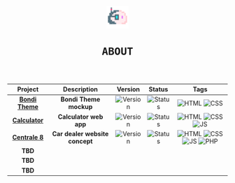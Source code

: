 <h1 align="center"><img src="media/png/blob.png" width="10%">

    ABOUT
</h1>
<div align="center">

<br>

|Project                                                        |Description                   |Version                                                                                    |Status                                                                    |Tags                                                                                                                                                                                                                                                                                                                                                                                                              |
|:-------------------------------------------------------------:|:----------------------------:|:-----------------------------------------------------------------------------------------:|:------------------------------------------------------------------------:|:----------------------------------------------------------------------------------------------------------------------------------------------------------------------------------------------------------------------------------------------------------------------------------------------------------------------------------------------------------------------------------------------------------------:|
|[**Bondi Theme**](https://volperoid.github.io/bondi.html)      |**Bondi Theme mockup**        |![Version](https://img.shields.io/badge/alpha-5C2D91?style=for-the-badge&logo=github)      |![Status](https://img.shields.io/badge/wip-important?style=for-the-badge) |![HTML](https://img.shields.io/badge/HTML-E34F26?style=for-the-badge&logo=html5&logoColor=white) ![CSS](https://img.shields.io/badge/CSS-1572B6?style=for-the-badge&logo=css3&logoColor=white)                                                                                                                                                                                                                    |
|[**Calculator**](https://volperoid.github.io/calculator.html)  |**Calculator web app**        |![Version](https://img.shields.io/badge/v1.0.0-5C2D91?style=for-the-badge&logo=github)     |![Status](https://img.shields.io/badge/stable-success?style=for-the-badge)|![HTML](https://img.shields.io/badge/HTML-E34F26?style=for-the-badge&logo=html5&logoColor=white) ![CSS](https://img.shields.io/badge/CSS-1572B6?style=for-the-badge&logo=css3&logoColor=white) ![JS](https://img.shields.io/badge/JavaScript-F7DF1E?style=for-the-badge&logo=javascript&logoColor=black)                                                                                                          |
|[**Centrale 8**](https://volperoid.github.io/centrale8/)       |**Car dealer website concept**|![Version](https://img.shields.io/badge/alpha-5C2D91?style=for-the-badge&logo=github)      |![Status](https://img.shields.io/badge/wip-important?style=for-the-badge) |![HTML](https://img.shields.io/badge/HTML-E34F26?style=for-the-badge&logo=html5&logoColor=white) ![CSS](https://img.shields.io/badge/CSS-1572B6?style=for-the-badge&logo=css3&logoColor=white) ![JS](https://img.shields.io/badge/JavaScript-F7DF1E?style=for-the-badge&logo=javascript&logoColor=black) ![PHP](https://img.shields.io/badge/php-777BB4?style=for-the-badge&logo=php&logoColor=white)|
|**TBD**                                                        |                              |                                                                                           |                                                                          |                                                                                                                                                                                                                                                                                                                                                                                                                  |
|**TBD**                                                        |                              |                                                                                           |                                                                          |                                                                                                                                                                                                                                                                                                                                                                                                                  |
|**TBD**                                                        |                              |                                                                                           |                                                                          |                                                                                                                                                                                                                                                                                                                                                                                                                  |
</div>
